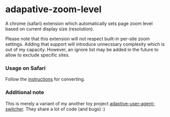 # adapative-zoom-level
A chrome (safari) extension which automatically sets page zoom level based on current display size (resolution).

Please note that this extension will not respect built-in per-site zoom settings. Adding that support will introduce unnecssary complexity which is out of my capacity. However, an ignore list may be added in the future to allow to exclude specific sites.

### Usage on Safari
Follow the [instructions](https://developer.apple.com/documentation/safariservices/safari_web_extensions/converting_a_web_extension_for_safari) for converting.

### Additional note
This is merely a variant of my another toy project [adaptive-user-agent-switcher](https://github.com/10tion/adaptive-user-agent-switcher). They share a lot of code (and bugs) :)
